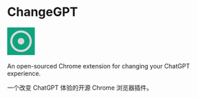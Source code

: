 # ChangeGPT

<img src="https://raw.githubusercontent.com/kingcos/ChangeGPT/main/icons/changegpt-128.png" width=64px>

An open-sourced Chrome extension for changing your ChatGPT experience.

一个改变 ChatGPT 体验的开源 Chrome 浏览器插件。
